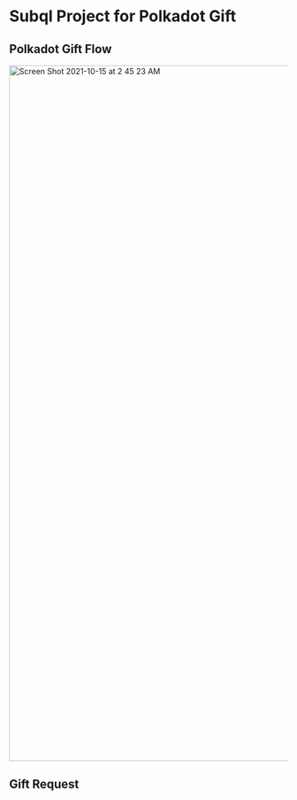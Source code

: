# Subql Project for Polkadot Gift

## Polkadot Gift Flow

<img width="1258" alt="Screen Shot 2021-10-15 at 2 45 23 AM" src="https://user-images.githubusercontent.com/8177474/137330074-85d0c290-0a02-4618-a80a-195d9c6fcd27.png">

## Gift Request
